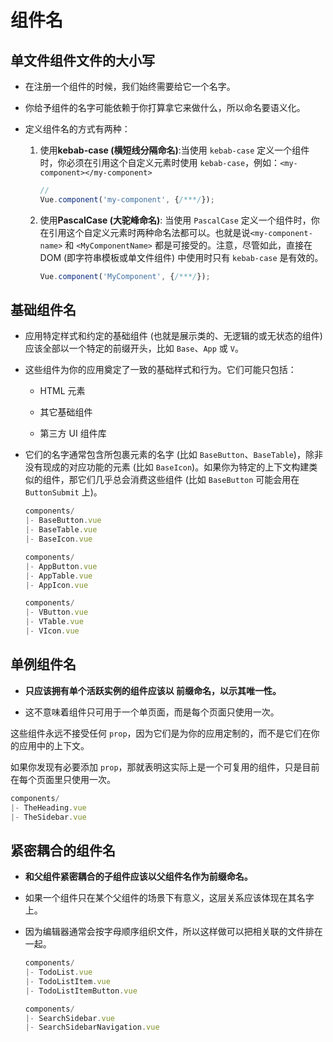 # 组件名

## 单文件组件文件的大小写

  - 在注册一个组件的时候，我们始终需要给它一个名字。

  - 你给予组件的名字可能依赖于你打算拿它来做什么，所以命名要语义化。

  - 定义组件名的方式有两种：

    1.  使用**kebab-case (横短线分隔命名)**:当使用 `kebab-case` 定义一个组件时，你必须在引用这个自定义元素时使用 `kebab-case`，例如：`<my-component></my-component>`

        ```javascript
        //
        Vue.component('my-component', {/***/});
        ```

    2.  使用**PascalCase (大驼峰命名)**: 当使用 `PascalCase` 定义一个组件时，你在引用这个自定义元素时两种命名法都可以。也就是说`<my-component-name>` 和 `<MyComponentName>` 都是可接受的。注意，尽管如此，直接在 DOM (即字符串模板或单文件组件) 中使用时只有 `kebab-case` 是有效的。

        ```javascript
        Vue.component('MyComponent', {/***/});
        ```

## 基础组件名

  - 应用特定样式和约定的基础组件 (也就是展示类的、无逻辑的或无状态的组件) 应该全部以一个特定的前缀开头，比如 `Base`、`App` 或 `V`。

  - 这些组件为你的应用奠定了一致的基础样式和行为。它们可能只包括：

      - HTML 元素

      - 其它基础组件

      - 第三方 UI 组件库

  - 它们的名字通常包含所包裹元素的名字 (比如 `BaseButton`、`BaseTable`)，除非没有现成的对应功能的元素 (比如 `BaseIcon`)。如果你为特定的上下文构建类似的组件，那它们几乎总会消费这些组件 (比如 `BaseButton` 可能会用在 `ButtonSubmit` 上)。

    ```javascript
    components/
    |- BaseButton.vue
    |- BaseTable.vue
    |- BaseIcon.vue
    ```

    ```javascript
    components/
    |- AppButton.vue
    |- AppTable.vue
    |- AppIcon.vue
    ```

    ```javascript
    components/
    |- VButton.vue
    |- VTable.vue
    |- VIcon.vue
    ```

## 单例组件名

  - **只应该拥有单个活跃实例的组件应该以  前缀命名，以示其唯一性。**

  - 这不意味着组件只可用于一个单页面，而是每个页面只使用一次。

这些组件永远不接受任何 `prop`，因为它们是为你的应用定制的，而不是它们在你的应用中的上下文。

如果你发现有必要添加 `prop`，那就表明这实际上是一个可复用的组件，只是目前在每个页面里只使用一次。

```javascript
components/
|- TheHeading.vue
|- TheSidebar.vue
```

## 紧密耦合的组件名

  - **和父组件紧密耦合的子组件应该以父组件名作为前缀命名。**

  - 如果一个组件只在某个父组件的场景下有意义，这层关系应该体现在其名字上。

  - 因为编辑器通常会按字母顺序组织文件，所以这样做可以把相关联的文件排在一起。

    ```javascript
    components/
    |- TodoList.vue
    |- TodoListItem.vue
    |- TodoListItemButton.vue
    ```

    ```javascript
    components/
    |- SearchSidebar.vue
    |- SearchSidebarNavigation.vue
    ```
